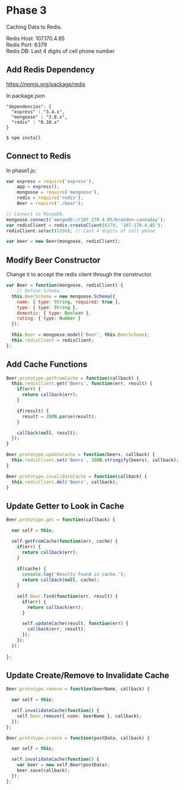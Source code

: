 # Phase 3
Caching Data to Redis.

Redis Host: 107.170.4.85 <br />
Redis Port: 6379 <br />
Redis DB: Last 4 digits of cell phone number

## Add Redis Dependency
https://npmjs.org/package/redis <br />

In package.json

```
"dependencies": {
  "express" : "3.4.x",
  "mongoose" : "3.8.x",
  "redis" : "0.10.x"
}
```

```
$ npm install
```

## Connect to Redis

In phase1.js:

```js
var express = require('express'),
    app = express(),
    mongoose = require('mongoose'),
    redis = require('redis'),
    Beer = require('./beer');

// Connect to MongoDB.
mongoose.connect('mongodb://107.170.4.85/brandon-cannaday');
var redisClient = redis.createClient(6379, '107.170.4.85');
redisClient.select(5336); // Last 4 digits of cell phone

var beer = new Beer(mongoose, redisClient);
```

## Modify Beer Constructor
Change it to accept the redis client through the constructor.

```js
var Beer = function(mongoose, redisClient) {
    // Define Schema.
  this.BeerSchema = new mongoose.Schema({
    name: { type: String, required: true },
    type: { type: String },
    domestic: { type: Boolean },
    rating: { type: Number }
  });

  this.Beer = mongoose.model('Beer', this.BeerSchema);
  this.redisClient = redisClient;
};
```

## Add Cache Functions

```js
Beer.prototype.getFromCache = function(callback) {
  this.redisClient.get('Beers', function(err, result) {
    if(err) {
      return callback(err);
    }

    if(result) {
      result = JSON.parse(result);
    }

    callback(null, result);
  });
}

Beer.prototype.updateCache = function(beers, callback) {
  this.redisClient.set('Beers', JSON.stringify(beers), callback);
}

Beer.prototype.invalidateCache = function(callback) {
  this.redisClient.del('Beers', callback);
}
```

## Update Getter to Look in Cache
```js
Beer.prototype.get = function(callback) {

  var self = this;

  self.getFromCache(function(err, cache) {
    if(err) {
      return callback(err);
    }
    
    if(cache) {
      console.log('Results found in cache.');
      return callback(null, cache);
    }

    self.Beer.find(function(err, result) {
      if(err) {
        return callback(err);
      }

      self.updateCache(result, function(err) {
        callback(err, result);
      });
    });
  });
  
};
```

## Update Create/Remove to Invalidate Cache
```js
Beer.prototype.remove = function(beerName, callback) {

  var self = this;

  self.invalidateCache(function() {
    self.Beer.remove({ name: beerName }, callback);
  });
};
```

```js
Beer.prototype.create = function(postData, callback) {

  var self = this;

  self.invalidateCache(function() {
    var beer = new self.Beer(postData);
    beer.save(callback);
  });
};
```
